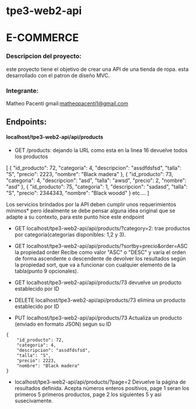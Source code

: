 # tpe3-web2-api

# E-COMMERCE


### Descripcion del proyecto:
este proyecto tiene el objetivo de crear una API de una tienda de ropa.
esta desarrollado con el patron de diseño MVC.


### Integrante:
Matheo Pacenti 
gmail:matheopacenti1@gmail.com

## Endpoints:
#### localhost/tpe3-web2-api/api/products
- GET /products: dejando la URL como esta en la linea 16 devuelve todos los productos 
>
[
    {
        "id_producto": 72,
        "categoria": 4,
        "descripcion": "assdfdsfsd",
        "talla": "S",
        "precio": 2223,
        "nombre": "Black madera"
    },
    {
        "id_producto": 73,
        "categoria": 4,
        "descripcion": "asd",
        "talla": "awsd",
        "precio": 2,
        "nombre": "asd"
    },
    {
        "id_producto": 75,
        "categoria": 1,
        "descripcion": "sadasd",
        "talla": "S",
        "precio": 2344343,
        "nombre": "Black woodd"
    }
etc....
 ]
>
Los servicios brindados por la API deben cumplir unos requerimientos mínimos* pero idealmente se debe pensar alguna idea original que se adapte a su contexto, para este punto hice este endpoint
- GET localhost/tpe3-web2-api/api/products/?category=2:
trae productos por categoria(categorias disponibles: 1,2 y 3).

- GET localhost/tpe3-web2-api/api/products/?sortby=precio&order=ASC
la propiedad order Recibe como valor "ASC" o "DESC" y varía el orden de forma ascendente o descendente de devolver los resultados según la propiedad sort, que va a funcionar con cualquier elemento de la tabla(punto 9 opcionales).

- GET localhost/tpe3-web2-api/api/products/73
devuelve un producto establecido por ID

- DELETE localhost/tpe3-web2-api/api/products/73
elimina un producto establecido por ID

- PUT localhost/tpe3-web2-api/api/products/73
Actualiza un producto (enviado en formato JSON) segun su ID
>
    {
        "id_producto": 72,
        "categoria": 4,
        "descripcion": "assdfdsfsd",
        "talla": "S",
        "precio": 2223,
        "nombre": "Black madera"
    }


- localhost/tpe3-web2-api/api/products/?page=2
Devuelve la página de resultados definida. Acepta números enteros positivos, page 1 seran los primeros 5 primeros productos, page 2 los siguientes 5 y asi susecivamente.
